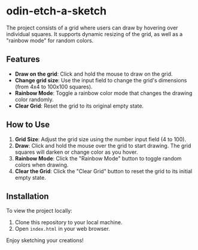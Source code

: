 # odin-etch-a-sketch

The project consists of a grid where users can draw by hovering over individual squares.
It supports dynamic resizing of the grid, as well as a "rainbow mode" for random colors.

## Features

- **Draw on the grid**: Click and hold the mouse to draw on the grid.
- **Change grid size**: Use the input field to change the grid's dimensions (from 4x4 to 100x100 squares).
- **Rainbow Mode**: Toggle a rainbow color mode that changes the drawing color randomly.
- **Clear Grid**: Reset the grid to its original empty state.

## How to Use

1. **Grid Size**: Adjust the grid size using the number input field (4 to 100).
2. **Draw**: Click and hold the mouse over the grid to start drawing. The grid squares will darken or change color as you hover.
3. **Rainbow Mode**: Click the "Rainbow Mode" button to toggle random colors when drawing.
4. **Clear the Grid**: Click the "Clear Grid" button to reset the grid to its initial empty state.

## Installation

To view the project locally:

1. Clone this repository to your local machine.
2. Open `index.html` in your web browser.

Enjoy sketching your creations!
